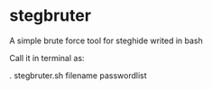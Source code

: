 # stegbruter
A simple brute force tool for steghide writed in bash

Call it in terminal as:

. stegbruter.sh filename passwordlist
